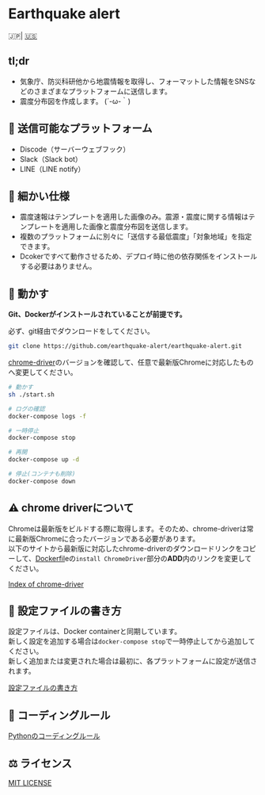 # Earthquake alert

🇯🇵| [🇺🇸](documents/README_en.md)

## tl;dr

- 気象庁、防災科研他から地震情報を取得し、フォーマットした情報をSNSなどのさまざまなプラットフォームに送信します。
- 震度分布図を作成します。 (´-ω-｀)

## 📢 送信可能なプラットフォーム

- Discode（サーバーウェブフック）
- Slack（Slack bot）
- LINE（LINE notify）

## 💬 細かい仕様

- 震度速報はテンプレートを適用した画像のみ。震源・震度に関する情報はテンプレートを適用した画像と震度分布図を送信します。
- 複数のプラットフォームに別々に「送信する最低震度」「対象地域」を指定できます。
- Dcokerですべて動作させるため、デプロイ時に他の依存関係をインストールする必要はありません。

## 🚀 動かす

**Git、Dockerがインストールされていることが前提です。**

必ず、git経由でダウンロードをしてください。

```bash
git clone https://github.com/earthquake-alert/earthquake-alert.git
```

[chrome-driver](#chrome-driverについて)のバージョンを確認して、任意で最新版Chromeに対応したものへ変更してください。

```bash
# 動かす
sh ./start.sh

# ログの確認
docker-compose logs -f

# 一時停止
docker-compose stop

# 再開
docker-compose up -d

# 停止(コンテナも削除)
docker-compose down
```

## ⚠ chrome driverについて

Chromeは最新版をビルドする際に取得します。そのため、chrome-driverは常に最新版Chromeに合ったバージョンである必要があります。\
以下のサイトから最新版に対応したchrome-driverのダウンロードリンクをコピーして、[Dockerfil](./Dockerfile)eの`install ChromeDriver`部分の**ADD**内のリンクを変更してください。

[Index of chrome-driver](https://chromedriver.storage.googleapis.com/index.html)

## 📝 設定ファイルの書き方

設定ファイルは、Docker containerと同期しています。\
新しく設定を追加する場合は`docker-compose stop`で一時停止してから追加してください。\
新しく追加または変更された場合は最初に、各プラットフォームに設定が送信されます。

[設定ファイルの書き方](documents/hou_to_setting.md)

## 🔰 コーディングルール

[Pythonのコーディングルール](documents/python_rule.md)

## ⚖ ライセンス

[MIT LICENSE](LICENSE)
